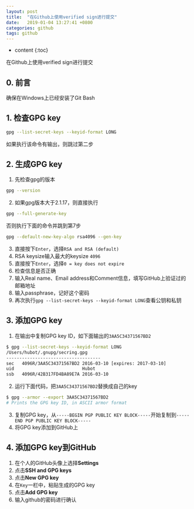 ```yaml
---
layout: post
title:  "在Github上使用verified sign进行提交"
date:   2019-01-04 13:27:41 +0800
categories: github
tags: github
---
```


* content
{:toc}

在Github上使用verified sign进行提交




## 0. 前言
确保在Windows上已经安装了Git Bash

## 1. 检查GPG key
```bash
gpg --list-secret-keys --keyid-format LONG
```
如果执行该命令有输出，则跳过第二步

## 2. 生成GPG key
1. 先检查gpg的版本
```bash
gpg --version
```
2. 如果gpg版本大于2.1.17，则直接执行
```bash
gpg --full-generate-key
```
否则执行下面的命令并跳到第7步
```bash
gpg --default-new-key-algo rsa4096 --gen-key
```
3. 直接按下`Enter`，选择`RSA and RSA (default)`
4. RSA keysize输入最大的keysize `4096`
5. 直接按下`Enter`，选择`0 = key does not expire`
6. 检查信息是否正确
7. 输入Real name、Email address和Comment信息，填写GitHub上验证过的邮箱地址
8. 输入passphrase，记好这个密码
9. 再次执行`gpg --list-secret-keys --keyid-format LONG`查看公钥和私钥

## 3. 添加GPG key
1. 在输出中复制GPG key ID，如下面输出的`3AA5C34371567BD2`
```bash
$ gpg --list-secret-keys --keyid-format LONG
/Users/hubot/.gnupg/secring.gpg
------------------------------------
sec   4096R/3AA5C34371567BD2 2016-03-10 [expires: 2017-03-10]
uid                          Hubot 
ssb   4096R/42B317FD4BA89E7A 2016-03-10
```
2. 运行下面代码，把`3AA5C34371567BD2`替换成自己的key
```bash
$ gpg --armor --export 3AA5C34371567BD2
# Prints the GPG key ID, in ASCII armor format
```
3. 复制GPG key，从`-----BEGIN PGP PUBLIC KEY BLOCK-----`开始复制到`-----END PGP PUBLIC KEY BLOCK-----`
4. 将GPG key添加到GitHub上

## 4. 添加GPG key到GitHub
1. 在个人的GitHub头像上选择**Settings**
2. 点击**SSH and GPG keys**
3. 点击**New GPG key**
4. 在`Key`一栏中，粘贴生成的GPG key
5. 点击**Add GPG key**
6. 输入github的密码进行确认

